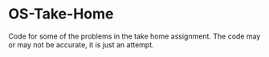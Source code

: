 # OS-Take-Home
Code for some of the problems in the take home assignment.
The code may or may not be accurate, it is just an attempt.
